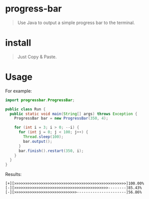 # progress-bar

> Use Java to output a simple progress bar to the terminal.

# install

> Just Copy & Paste.

# Usage

For example:

```java
import progressbar.ProgressBar;

public class Run {
  public static void main(String[] args) throws Exception {
    ProgressBar bar = new ProgressBar(350, 4);

    for (int i = 3; i > 0; --i) {
      for (int j = 0; j < 100; j++) {
        Thread.sleep(100);
        bar.output();
      }
      bar.finish().restart(350, i);
    }
  }
}
```

Results:

```
[+][>>>>>>>>>>>>>>>>>>>>>>>>>>>>>>>>>>>>>>>>>>>>>>>>>>]100.00%
[-][>>>>>>>>>>>>>>>>>>>>>>>>>>>>>>>>>>>>>>>>>>--------]85.43%
[-][>>>>>>>>>>>>>>>>>>>>>>>>>>>>----------------------]56.86%
```

